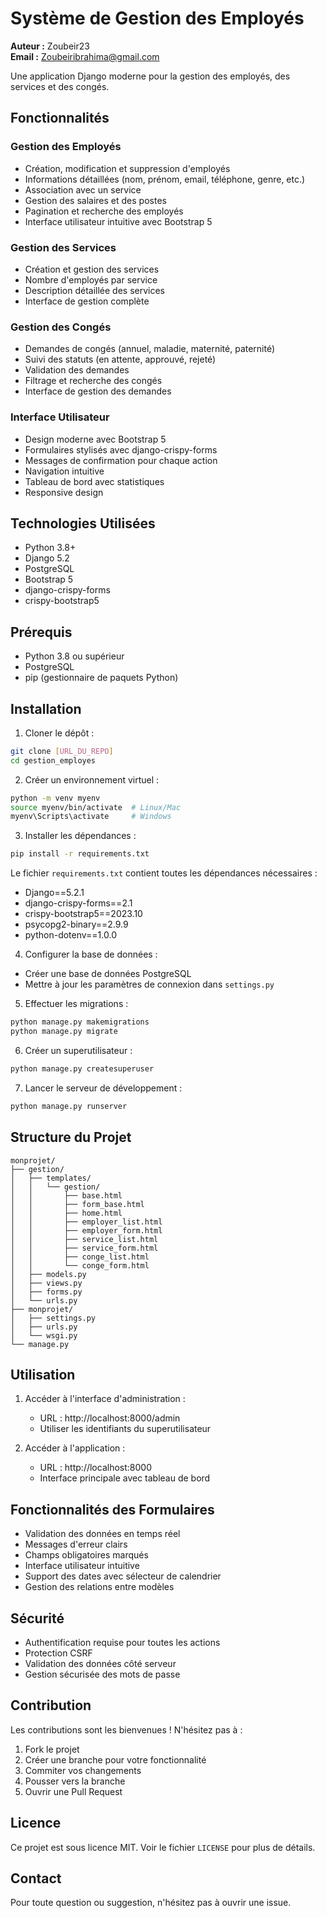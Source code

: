 # Système de Gestion des Employés

**Auteur :** Zoubeir23  
**Email :** Zoubeiribrahima@gmail.com

Une application Django moderne pour la gestion des employés, des services et des congés.

## Fonctionnalités

### Gestion des Employés
- Création, modification et suppression d'employés
- Informations détaillées (nom, prénom, email, téléphone, genre, etc.)
- Association avec un service
- Gestion des salaires et des postes
- Pagination et recherche des employés
- Interface utilisateur intuitive avec Bootstrap 5

### Gestion des Services
- Création et gestion des services
- Nombre d'employés par service
- Description détaillée des services
- Interface de gestion complète

### Gestion des Congés
- Demandes de congés (annuel, maladie, maternité, paternité)
- Suivi des statuts (en attente, approuvé, rejeté)
- Validation des demandes
- Filtrage et recherche des congés
- Interface de gestion des demandes

### Interface Utilisateur
- Design moderne avec Bootstrap 5
- Formulaires stylisés avec django-crispy-forms
- Messages de confirmation pour chaque action
- Navigation intuitive
- Tableau de bord avec statistiques
- Responsive design

## Technologies Utilisées
- Python 3.8+
- Django 5.2
- PostgreSQL
- Bootstrap 5
- django-crispy-forms
- crispy-bootstrap5

## Prérequis
- Python 3.8 ou supérieur
- PostgreSQL
- pip (gestionnaire de paquets Python)

## Installation

1. Cloner le dépôt :
```bash
git clone [URL_DU_REPO]
cd gestion_employes
```

2. Créer un environnement virtuel :
```bash
python -m venv myenv
source myenv/bin/activate  # Linux/Mac
myenv\Scripts\activate     # Windows
```

3. Installer les dépendances :
```bash
pip install -r requirements.txt
```

Le fichier `requirements.txt` contient toutes les dépendances nécessaires :
- Django==5.2.1
- django-crispy-forms==2.1
- crispy-bootstrap5==2023.10
- psycopg2-binary==2.9.9
- python-dotenv==1.0.0

4. Configurer la base de données :
- Créer une base de données PostgreSQL
- Mettre à jour les paramètres de connexion dans `settings.py`

5. Effectuer les migrations :
```bash
python manage.py makemigrations
python manage.py migrate
```

6. Créer un superutilisateur :
```bash
python manage.py createsuperuser
```

7. Lancer le serveur de développement :
```bash
python manage.py runserver
```

## Structure du Projet
```
monprojet/
├── gestion/
│   ├── templates/
│   │   └── gestion/
│   │       ├── base.html
│   │       ├── form_base.html
│   │       ├── home.html
│   │       ├── employer_list.html
│   │       ├── employer_form.html
│   │       ├── service_list.html
│   │       ├── service_form.html
│   │       ├── conge_list.html
│   │       └── conge_form.html
│   ├── models.py
│   ├── views.py
│   ├── forms.py
│   └── urls.py
├── monprojet/
│   ├── settings.py
│   ├── urls.py
│   └── wsgi.py
└── manage.py
```

## Utilisation

1. Accéder à l'interface d'administration :
   - URL : http://localhost:8000/admin
   - Utiliser les identifiants du superutilisateur

2. Accéder à l'application :
   - URL : http://localhost:8000
   - Interface principale avec tableau de bord

## Fonctionnalités des Formulaires
- Validation des données en temps réel
- Messages d'erreur clairs
- Champs obligatoires marqués
- Interface utilisateur intuitive
- Support des dates avec sélecteur de calendrier
- Gestion des relations entre modèles

## Sécurité
- Authentification requise pour toutes les actions
- Protection CSRF
- Validation des données côté serveur
- Gestion sécurisée des mots de passe

## Contribution
Les contributions sont les bienvenues ! N'hésitez pas à :
1. Fork le projet
2. Créer une branche pour votre fonctionnalité
3. Commiter vos changements
4. Pousser vers la branche
5. Ouvrir une Pull Request

## Licence
Ce projet est sous licence MIT. Voir le fichier `LICENSE` pour plus de détails.

## Contact

Pour toute question ou suggestion, n'hésitez pas à ouvrir une issue. 